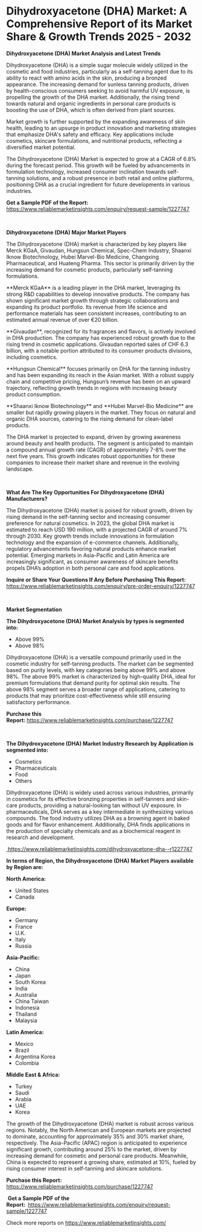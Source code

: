 <p><h1>Dihydroxyacetone (DHA) Market: A Comprehensive Report of its Market Share & Growth Trends 2025 - 2032</h1></p><p><strong>Dihydroxyacetone (DHA) Market Analysis and Latest Trends</strong></p>
<p><p>Dihydroxyacetone (DHA) is a simple sugar molecule widely utilized in the cosmetic and food industries, particularly as a self-tanning agent due to its ability to react with amino acids in the skin, producing a bronzed appearance. The increasing demand for sunless tanning products, driven by health-conscious consumers seeking to avoid harmful UV exposure, is propelling the growth of the DHA market. Additionally, the rising trend towards natural and organic ingredients in personal care products is boosting the use of DHA, which is often derived from plant sources.</p><p>Market growth is further supported by the expanding awareness of skin health, leading to an upsurge in product innovation and marketing strategies that emphasize DHA's safety and efficacy. Key applications include cosmetics, skincare formulations, and nutritional products, reflecting a diversified market potential.</p><p>The Dihydroxyacetone (DHA) Market is expected to grow at a CAGR of 6.8% during the forecast period. This growth will be fueled by advancements in formulation technology, increased consumer inclination towards self-tanning solutions, and a robust presence in both retail and online platforms, positioning DHA as a crucial ingredient for future developments in various industries.</p></p>
<p><strong>Get a Sample PDF of the Report:&nbsp;</strong> <a href="https://www.reliablemarketinsights.com/enquiry/request-sample/1227747?utm_campaign=2206&utm_medium=2&utm_source=Github&utm_content=ia&utm_term=02022025&utm_id=dihydroxyacetone-dha">https://www.reliablemarketinsights.com/enquiry/request-sample/1227747</a></p>
<p>&nbsp;</p>
<p><strong>Dihydroxyacetone (DHA) Major Market Players</strong></p>
<p><p>The Dihydroxyacetone (DHA) market is characterized by key players like Merck KGaA, Givaudan, Hungsun Chemical, Spec-Chem Industry, Shaanxi Iknow Biotechnology, Hubei Marvel-Bio Medicine, Changxing Pharmaceutical, and Huateng Pharma. This sector is primarily driven by the increasing demand for cosmetic products, particularly self-tanning formulations.</p><p>**Merck KGaA** is a leading player in the DHA market, leveraging its strong R&D capabilities to develop innovative products. The company has shown significant market growth through strategic collaborations and expanding its product portfolio. Its revenue from life science and performance materials has seen consistent increases, contributing to an estimated annual revenue of over €20 billion.</p><p>**Givaudan**, recognized for its fragrances and flavors, is actively involved in DHA production. The company has experienced robust growth due to the rising trend in cosmetic applications. Givaudan reported sales of CHF 6.3 billion, with a notable portion attributed to its consumer products divisions, including cosmetics.</p><p>**Hungsun Chemical** focuses primarily on DHA for the tanning industry and has been expanding its reach in the Asian market. With a robust supply chain and competitive pricing, Hungsun’s revenue has been on an upward trajectory, reflecting growth trends in regions with increasing beauty product consumption.</p><p>**Shaanxi Iknow Biotechnology** and **Hubei Marvel-Bio Medicine** are smaller but rapidly growing players in the market. They focus on natural and organic DHA sources, catering to the rising demand for clean-label products. </p><p>The DHA market is projected to expand, driven by growing awareness around beauty and health products. The segment is anticipated to maintain a compound annual growth rate (CAGR) of approximately 7-8% over the next five years. This growth indicates robust opportunities for these companies to increase their market share and revenue in the evolving landscape.</p></p>
<p>&nbsp;</p>
<p><strong>What Are The Key Opportunities For Dihydroxyacetone (DHA) Manufacturers?</strong></p>
<p><p>The Dihydroxyacetone (DHA) market is poised for robust growth, driven by rising demand in the self-tanning sector and increasing consumer preference for natural cosmetics. In 2023, the global DHA market is estimated to reach USD 190 million, with a projected CAGR of around 7% through 2030. Key growth trends include innovations in formulation technology and the expansion of e-commerce channels. Additionally, regulatory advancements favoring natural products enhance market potential. Emerging markets in Asia-Pacific and Latin America are increasingly significant, as consumer awareness of skincare benefits propels DHA’s adoption in both personal care and food applications.</p></p>
<p><strong>Inquire or Share Your Questions If Any Before Purchasing This Report:</strong> <a href="https://www.reliablemarketinsights.com/enquiry/pre-order-enquiry/1227747?utm_campaign=2206&utm_medium=2&utm_source=Github&utm_content=ia&utm_term=02022025&utm_id=dihydroxyacetone-dha">https://www.reliablemarketinsights.com/enquiry/pre-order-enquiry/1227747</a></p>
<p>&nbsp;</p>
<p><strong>Market Segmentation</strong></p>
<p><strong>The Dihydroxyacetone (DHA) Market Analysis by types is segmented into:</strong></p>
<p><ul><li>Above 99%</li><li>Above 98%</li></ul></p>
<p><p>Dihydroxyacetone (DHA) is a versatile compound primarily used in the cosmetic industry for self-tanning products. The market can be segmented based on purity levels, with key categories being above 99% and above 98%. The above 99% market is characterized by high-quality DHA, ideal for premium formulations that demand purity for optimal skin results. The above 98% segment serves a broader range of applications, catering to products that may prioritize cost-effectiveness while still ensuring satisfactory performance.</p></p>
<p><strong>Purchase this Report:&nbsp;</strong><a href="https://www.reliablemarketinsights.com/purchase/1227747?utm_campaign=2206&utm_medium=2&utm_source=Github&utm_content=ia&utm_term=02022025&utm_id=dihydroxyacetone-dha">https://www.reliablemarketinsights.com/purchase/1227747</a></p>
<p>&nbsp;</p>
<p><strong>The Dihydroxyacetone (DHA) Market Industry Research by Application is segmented into:</strong></p>
<p><ul><li>Cosmetics</li><li>Pharmaceuticals</li><li>Food</li><li>Others</li></ul></p>
<p><p>Dihydroxyacetone (DHA) is widely used across various industries, primarily in cosmetics for its effective bronzing properties in self-tanners and skin-care products, providing a natural-looking tan without UV exposure. In pharmaceuticals, DHA serves as a key intermediate in synthesizing various compounds. The food industry utilizes DHA as a browning agent in baked goods and for flavor enhancement. Additionally, DHA finds applications in the production of specialty chemicals and as a biochemical reagent in research and development.</p></p>
<p><a href="https://www.reliablemarketinsights.com/dihydroxyacetone-dha--r1227747?utm_campaign=2206&utm_medium=2&utm_source=Github&utm_content=ia&utm_term=02022025&utm_id=dihydroxyacetone-dha">&nbsp;https://www.reliablemarketinsights.com/dihydroxyacetone-dha--r1227747</a></p>
<p><strong>In terms of Region, the Dihydroxyacetone (DHA) Market Players available by Region are:</strong></p>
<p>
    <p> <strong> North America: </strong>
        <ul>
            <li>United States</li>
            <li>Canada</li>
        </ul>
        </p> 
    <p> <strong> Europe: </strong>
        <ul>
            <li>Germany</li>
            <li>France</li>
            <li>U.K.</li>
            <li>Italy</li>
            <li>Russia</li>
        </ul>
        </p> 
    <p> <strong> Asia-Pacific: </strong>
        <ul>
            <li>China</li>
            <li>Japan</li>
            <li>South Korea</li>
            <li>India</li>
            <li>Australia</li>
            <li>China Taiwan</li>
            <li>Indonesia</li>
            <li>Thailand</li>
            <li>Malaysia</li>
        </ul>
        </p> 
    <p> <strong> Latin America: </strong>
        <ul>
            <li>Mexico</li>
            <li>Brazil</li>
            <li>Argentina Korea</li>
            <li>Colombia</li>
        </ul>
        </p> 
    <p> <strong> Middle East & Africa: </strong>
        <ul>
            <li>Turkey</li>
            <li>Saudi</li>
            <li>Arabia</li>
            <li>UAE</li>
            <li>Korea</li>
        </ul>
    </p>
    </p>
<p><p>The growth of the Dihydroxyacetone (DHA) market is robust across various regions. Notably, the North American and European markets are projected to dominate, accounting for approximately 35% and 30% market share, respectively. The Asia-Pacific (APAC) region is anticipated to experience significant growth, contributing around 25% to the market, driven by increasing demand for cosmetic and personal care products. Meanwhile, China is expected to represent a growing share, estimated at 10%, fueled by rising consumer interest in self-tanning and skincare solutions.</p></p>
<p><strong>Purchase this Report: </strong><a href="https://www.reliablemarketinsights.com/purchase/1227747?utm_campaign=2206&utm_medium=2&utm_source=Github&utm_content=ia&utm_term=02022025&utm_id=dihydroxyacetone-dha">https://www.reliablemarketinsights.com/purchase/1227747</a></p>
<p>&nbsp;<strong>Get a Sample PDF of the Report:&nbsp;&nbsp;</strong><a href="https://www.reliablemarketinsights.com/enquiry/request-sample/1227747?utm_campaign=2206&utm_medium=2&utm_source=Github&utm_content=ia&utm_term=02022025&utm_id=dihydroxyacetone-dha">https://www.reliablemarketinsights.com/enquiry/request-sample/1227747</a></p>
<p><strong></strong></p>
<p>Check more reports on <a href="https://www.reliablemarketinsights.com/?utm_campaign=2206&utm_medium=2&utm_source=Github&utm_content=ia&utm_term=02022025&utm_id=dihydroxyacetone-dha">https://www.reliablemarketinsights.com/</a></p>